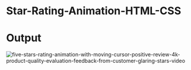 # Star-Rating-Animation-HTML-CSS

# Output
![five-stars-rating-animation-with-moving-cursor-positive-review-4k-product-quality-evaluation-feedback-from-customer-glaring-stars-video](https://github.com/Educornerz/Star-Rating-Animation-HTML-CSS/assets/137485365/ef851a12-da9d-4f27-bec9-bff5d9b0fbd4)
